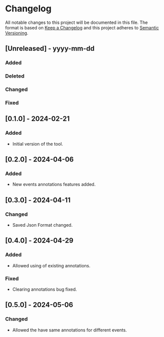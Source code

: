 # Changelog

All notable changes to this project will be documented in this file. The format is based on [Keep a Changelog](http://keepachangelog.com/en/1.0.0/)
and this project adheres to [Semantic Versioning](http://semver.org/spec/v2.0.0.html).


## [Unreleased] - yyyy-mm-dd
### Added
### Deleted
### Changed
### Fixed

## [0.1.0] - 2024-02-21
### Added
- Initial version of the tool.

## [0.2.0] - 2024-04-06
### Added
- New events annotations features added.

## [0.3.0] - 2024-04-11
### Changed
- Saved Json Format changed.

## [0.4.0] - 2024-04-29
### Added
- Allowed using of existing annotations.
### Fixed
- Clearing annotations bug fixed.

## [0.5.0] - 2024-05-06
### Changed
- Allowed the have same annotations for different events.
